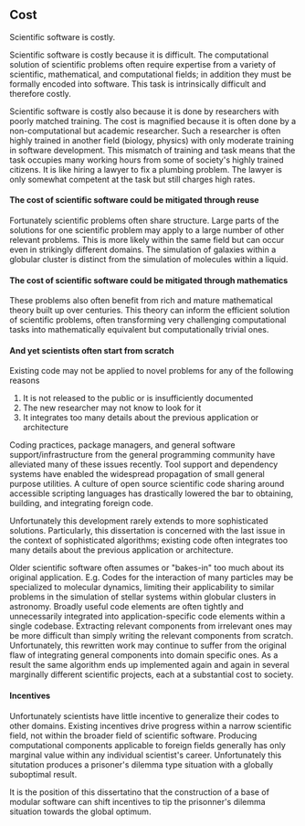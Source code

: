 
Cost
----

Scientific software is costly.  

Scientific software is costly because it is difficult. The computational solution of scientific problems often require expertise from a variety of scientific, mathematical, and computational fields; in addition they must be formally encoded into software.  This task is intrinsically difficult and therefore costly.  

Scientific software is costly also because it is done by researchers with poorly matched training.  The cost is magnified because it is often done by a non-computational but academic researcher.  Such a researcher is often highly trained in another field (biology, physics) with only moderate training in software development.  This mismatch of training and task means that the task occupies many working hours from some of society's highly trained citizens.  It is like hiring a lawyer to fix a plumbing problem.  The lawyer is only somewhat competent at the task but still charges high rates.


#### The cost of scientific software could be mitigated through reuse

Fortunately scientific problems often share structure.  Large parts of the solutions for one scientific problem may apply to a large number of other relevant problems.  This is more likely within the same field but can occur even in strikingly different domains.  The simulation of galaxies within a globular cluster is distinct from the simulation of molecules within a liquid.

#### The cost of scientific software could be mitigated through mathematics

These problems also often benefit from rich and mature mathematical theory built up over centuries.  This theory can inform the efficient solution of scientific problems, often transforming very challenging computational tasks into mathematically equivalent but computationally trivial ones.

#### And yet scientists often start from scratch

Existing code may not be applied to novel problems for any of the following reasons

1.  It is not released to the public or is insufficiently documented
2.  The new researcher may not know to look for it
3.  It integrates too many details about the previous application or architecture

Coding practices, package managers, and general software support/infrastructure from the general programming community have alleviated many of these issues recently.  Tool support and dependency systems have enabled the widespread propagation of small general purpose utilities.  A culture of open source scientific code sharing around accessible scripting languages has drastically lowered the bar to obtaining, building, and integrating foreign code.

Unfortunately this development rarely extends to more sophisticated solutions.  Particularly, this dissertation is concerned with the last issue in the context of sophisticated algorithms; existing code often integrates too many details about the previous application or architecture.

Older scientific software often assumes or "bakes-in" too much about its original application.  E.g. Codes for the interaction of many particles may be specialized to molecular dynamics, limiting their applicability to similar problems in the simulation of stellar systems within globular clusters in astronomy.  Broadly useful code elements are often tightly and unnecessarily integrated into application-specific code elements within a single codebase.  Extracting relevant components from irrelevant ones may be more difficult than simply writing the relevant components from scratch.  Unfortunately, this rewritten work may continue to suffer from the original flaw of integrating general components into domain specific ones.  As a result the same algorithm ends up implemented again and again in several marginally different scientific projects, each at a substantial cost to society.

#### Incentives 

Unfortunately scientists have little incentive to generalize their codes to other domains.  Existing incentives drive progress within a narrow scientific field, not within the broader field of scientific software.  Producing computational components applicable to foreign fields generally has only marginal value within any individual scientist's career.  Unfortunately this situtation produces a prisoner's dilemma type situation with a globally suboptimal result.

It is the position of this dissertatino that the construction of a base of modular software can shift incentives to tip the prisonner's dilemma situation towards the global optimum.
